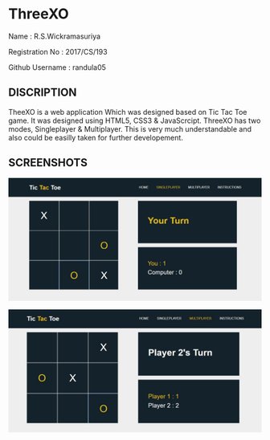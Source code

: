 # ThreeXO



Name            : R.S.Wickramasuriya

Registration No : 2017/CS/193

Github Username : randula05



## DISCRIPTION

TheeXO is a web application Which was designed based on Tic Tac Toe game.
It was designed using HTML5, CSS3 & JavaScrcipt.
ThreeXO has two modes, Singleplayer & Multiplayer.
This is very much understandable and also could be easilly taken for further developement.


## SCREENSHOTS

![Singleplayer Game](main/sp.JPG)

![Multiplayer Game](main/mp.JPG)